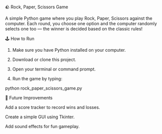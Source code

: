 🪨 Rock, Paper, Scissors Game

A simple Python game where you play Rock, Paper, Scissors against the computer.
Each round, you choose one option and the computer randomly selects one too — the winner is decided based on the classic rules!

🕹 How to Run

1. Make sure you have Python installed on your computer.


2. Download or clone this project.


3. Open your terminal or command prompt.


4. Run the game by typing:

python rock_paper_scissors_game.py



🌟 Future Improvements

Add a score tracker to record wins and losses.

Create a simple GUI using Tkinter.

Add sound effects for fun gameplay.